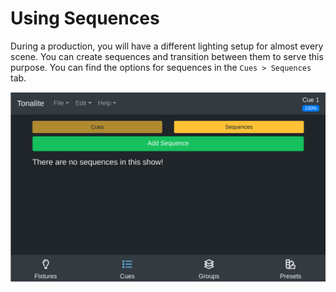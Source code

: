 # Using Sequences

During a production, you will have a different lighting setup for almost every scene. You can create sequences and transition between them to serve this purpose. You can find the options for sequences in the `Cues > Sequences` tab.

![Sequences UI tab](../images/sequences.png)
